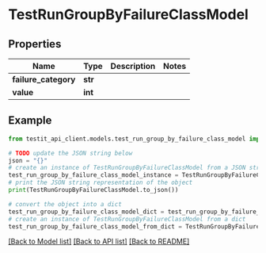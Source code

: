 # TestRunGroupByFailureClassModel


## Properties

Name | Type | Description | Notes
------------ | ------------- | ------------- | -------------
**failure_category** | **str** |  | 
**value** | **int** |  | 

## Example

```python
from testit_api_client.models.test_run_group_by_failure_class_model import TestRunGroupByFailureClassModel

# TODO update the JSON string below
json = "{}"
# create an instance of TestRunGroupByFailureClassModel from a JSON string
test_run_group_by_failure_class_model_instance = TestRunGroupByFailureClassModel.from_json(json)
# print the JSON string representation of the object
print(TestRunGroupByFailureClassModel.to_json())

# convert the object into a dict
test_run_group_by_failure_class_model_dict = test_run_group_by_failure_class_model_instance.to_dict()
# create an instance of TestRunGroupByFailureClassModel from a dict
test_run_group_by_failure_class_model_from_dict = TestRunGroupByFailureClassModel.from_dict(test_run_group_by_failure_class_model_dict)
```
[[Back to Model list]](../README.md#documentation-for-models) [[Back to API list]](../README.md#documentation-for-api-endpoints) [[Back to README]](../README.md)


